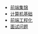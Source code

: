 <!-- docs/_sidebar.md -->
* [前端集锦](README.md)
* [计算机基础](basic.md)
* [前端工程化](前端工程化.md)
* [面试问题](QA.md)
